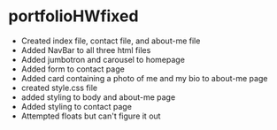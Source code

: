# portfolioHWfixed
* Created index file, contact file, and about-me file
* Added NavBar to all three html files
* Added jumbotron and carousel to homepage
* Added form to contact page
* Added card containing a photo of me and my bio to about-me page
* created style.css file
* added styling to body and about-me page
* Added styling to contact page
* Attempted floats but can't figure it out